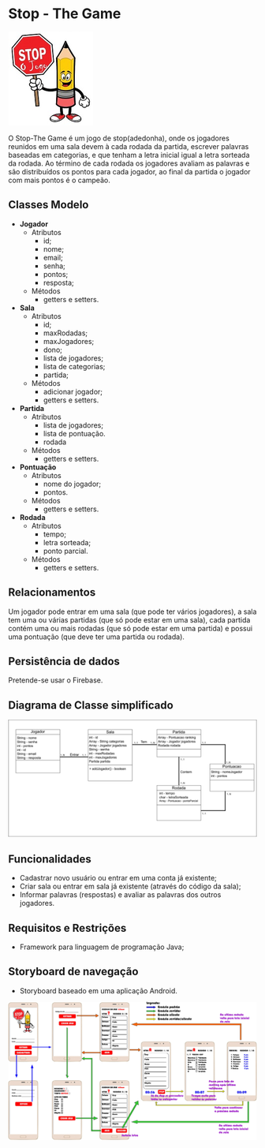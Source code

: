 # Stop - The Game
![stop](https://raw.githubusercontent.com/GeovaneNarciso/POO_ADS2018.2_MOD2/master/Atv_X_Final_Java/passos/Stop-logo.jpg)

O Stop-The Game é um jogo de stop(adedonha), onde os jogadores reunidos em uma sala devem à cada rodada da partida, escrever palavras baseadas em categorias, e que tenham a letra inicial igual a letra sorteada da rodada.
Ao término de cada rodada os jogadores avaliam as palavras e são distribuídos os pontos para cada jogador, ao final da partida o jogador com mais pontos é o campeão.

## Classes Modelo
- **Jogador**
  - Atributos
    - id;
    - nome;
    - email;
    - senha;
    - pontos;
    - resposta;
  - Métodos
    - getters e setters.
- **Sala**
  - Atributos
    - id;
    -  maxRodadas;
    -  maxJogadores;
    - dono;
    - lista de jogadores;
    - lista de categorias;
    - partida;
  - Métodos
    - adicionar jogador;
    - getters e setters.
- **Partida**
  - Atributos
    - lista de jogadores;
    - lista de pontuação.
    - rodada
  - Métodos
    - getters e setters.
- **Pontuação**
  - Atributos
    - nome do jogador;
    - pontos.
  - Métodos
    - getters e setters.
- **Rodada**
  - Atributos
    - tempo;
    - letra sorteada;
    - ponto parcial.
  - Métodos
    - getters e setters.
## Relacionamentos
Um jogador pode entrar em uma sala (que pode ter vários jogadores), a sala tem uma ou várias partidas (que só pode estar em uma sala), cada partida contém uma ou mais rodadas (que só pode estar em uma partida) e possui uma pontuação (que deve ter uma partida ou rodada).
## Persistência de dados
Pretende-se usar o Firebase.
## Diagrama de Classe simplificado
![diagrama de classe simplificado](https://raw.githubusercontent.com/GeovaneNarciso/POO_ADS2018.2_MOD2/master/Atv_X_Final_Java/passos/PassoBC.jpg)
## Funcionalidades
- Cadastrar novo usuário ou entrar em uma conta já existente;
- Criar sala ou entrar em sala já existente (através do código da sala);
- Informar palavras (respostas) e avaliar as palavras dos outros jogadores.
## Requisitos e Restrições
- Framework para linguagem de programação Java;
## Storyboard de navegação
- Storyboard baseado em uma aplicação Android.

![storyboard](https://raw.githubusercontent.com/GeovaneNarciso/POO_ADS2018.2_MOD2/master/Atv_X_Final_Java/passos/PassoD.jpg)